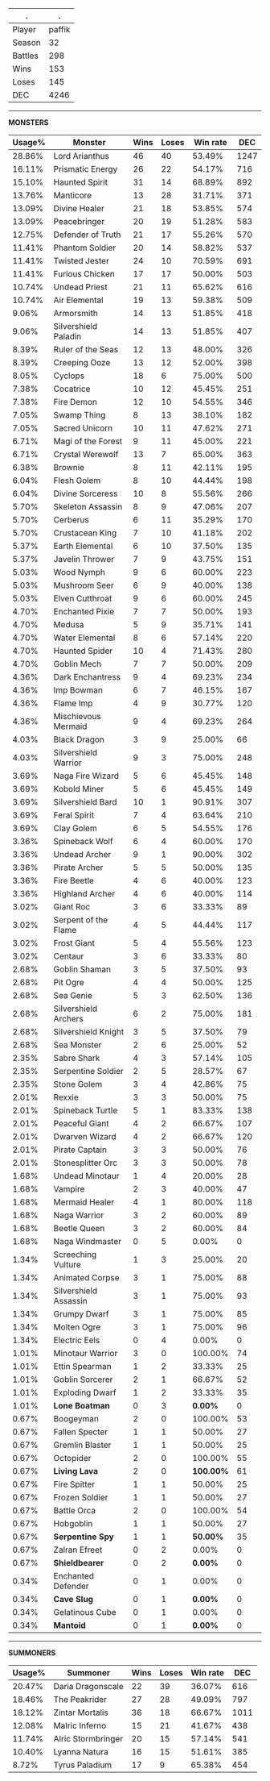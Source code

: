 .|.
|-|-
Player|paffik
Season|32
Battles|298
Wins|153
Loses|145
DEC|4246

---
**MONSTERS**

Usage%|Monster|Wins|Loses|Win rate|DEC|
-|-|-|-|-|-|
28.86%|Lord Arianthus|46|40|53.49%|1247|
16.11%|Prismatic Energy|26|22|54.17%|716|
15.10%|Haunted Spirit|31|14|68.89%|892|
13.76%|Manticore|13|28|31.71%|371|
13.09%|Divine Healer|21|18|53.85%|574|
13.09%|Peacebringer|20|19|51.28%|583|
12.75%|Defender of Truth|21|17|55.26%|570|
11.41%|Phantom Soldier|20|14|58.82%|537|
11.41%|Twisted Jester|24|10|70.59%|691|
11.41%|Furious Chicken|17|17|50.00%|503|
10.74%|Undead Priest|21|11|65.62%|616|
10.74%|Air Elemental|19|13|59.38%|509|
9.06%|Armorsmith|14|13|51.85%|418|
9.06%|Silvershield Paladin|14|13|51.85%|407|
8.39%|Ruler of the Seas|12|13|48.00%|326|
8.39%|Creeping Ooze|13|12|52.00%|398|
8.05%|Cyclops|18|6|75.00%|500|
7.38%|Cocatrice|10|12|45.45%|251|
7.38%|Fire Demon|12|10|54.55%|346|
7.05%|Swamp Thing|8|13|38.10%|182|
7.05%|Sacred Unicorn|10|11|47.62%|271|
6.71%|Magi of the Forest|9|11|45.00%|221|
6.71%|Crystal Werewolf|13|7|65.00%|363|
6.38%|Brownie|8|11|42.11%|195|
6.04%|Flesh Golem|8|10|44.44%|198|
6.04%|Divine Sorceress|10|8|55.56%|266|
5.70%|Skeleton Assassin|8|9|47.06%|207|
5.70%|Cerberus|6|11|35.29%|170|
5.70%|Crustacean King|7|10|41.18%|202|
5.37%|Earth Elemental|6|10|37.50%|135|
5.37%|Javelin Thrower|7|9|43.75%|151|
5.03%|Wood Nymph|9|6|60.00%|223|
5.03%|Mushroom Seer|6|9|40.00%|138|
5.03%|Elven Cutthroat|9|6|60.00%|245|
4.70%|Enchanted Pixie|7|7|50.00%|193|
4.70%|Medusa|5|9|35.71%|141|
4.70%|Water Elemental|8|6|57.14%|220|
4.70%|Haunted Spider|10|4|71.43%|280|
4.70%|Goblin Mech|7|7|50.00%|209|
4.36%|Dark Enchantress|9|4|69.23%|234|
4.36%|Imp Bowman|6|7|46.15%|167|
4.36%|Flame Imp|4|9|30.77%|120|
4.36%|Mischievous Mermaid|9|4|69.23%|264|
4.03%|Black Dragon|3|9|25.00%|66|
4.03%|Silvershield Warrior|9|3|75.00%|248|
3.69%|Naga Fire Wizard|5|6|45.45%|148|
3.69%|Kobold Miner|5|6|45.45%|149|
3.69%|Silvershield Bard|10|1|90.91%|307|
3.69%|Feral Spirit|7|4|63.64%|210|
3.69%|Clay Golem|6|5|54.55%|176|
3.36%|Spineback Wolf|6|4|60.00%|170|
3.36%|Undead Archer|9|1|90.00%|302|
3.36%|Pirate Archer|5|5|50.00%|135|
3.36%|Fire Beetle|4|6|40.00%|123|
3.36%|Highland Archer|4|6|40.00%|114|
3.02%|Giant Roc|3|6|33.33%|89|
3.02%|Serpent of the Flame|4|5|44.44%|117|
3.02%|Frost Giant|5|4|55.56%|123|
3.02%|Centaur|3|6|33.33%|80|
2.68%|Goblin Shaman|3|5|37.50%|93|
2.68%|Pit Ogre|4|4|50.00%|125|
2.68%|Sea Genie|5|3|62.50%|136|
2.68%|Silvershield Archers|6|2|75.00%|181|
2.68%|Silvershield Knight|3|5|37.50%|79|
2.68%|Sea Monster|2|6|25.00%|52|
2.35%|Sabre Shark|4|3|57.14%|105|
2.35%|Serpentine Soldier|2|5|28.57%|67|
2.35%|Stone Golem|3|4|42.86%|75|
2.01%|Rexxie|3|3|50.00%|75|
2.01%|Spineback Turtle|5|1|83.33%|138|
2.01%|Peaceful Giant|4|2|66.67%|107|
2.01%|Dwarven Wizard|4|2|66.67%|120|
2.01%|Pirate Captain|3|3|50.00%|76|
2.01%|Stonesplitter Orc|3|3|50.00%|78|
1.68%|Undead Minotaur|1|4|20.00%|28|
1.68%|Vampire|2|3|40.00%|47|
1.68%|Mermaid Healer|4|1|80.00%|118|
1.68%|Naga Warrior|3|2|60.00%|89|
1.68%|Beetle Queen|3|2|60.00%|84|
1.68%|Naga Windmaster|0|5|0.00%|0|
1.34%|Screeching Vulture|1|3|25.00%|20|
1.34%|Animated Corpse|3|1|75.00%|88|
1.34%|Silvershield Assassin|3|1|75.00%|93|
1.34%|Grumpy Dwarf|3|1|75.00%|85|
1.34%|Molten Ogre|3|1|75.00%|96|
1.34%|Electric Eels|0|4|0.00%|0|
1.01%|Minotaur Warrior|3|0|100.00%|74|
1.01%|Ettin Spearman|1|2|33.33%|25|
1.01%|Goblin Sorcerer|2|1|66.67%|52|
1.01%|Exploding Dwarf|1|2|33.33%|35|
1.01%|**Lone Boatman**|0|3|**0.00%**|0|
0.67%|Boogeyman|2|0|100.00%|53|
0.67%|Fallen Specter|1|1|50.00%|27|
0.67%|Gremlin Blaster|1|1|50.00%|25|
0.67%|Octopider|2|0|100.00%|55|
0.67%|**Living Lava**|2|0|**100.00%**|61|
0.67%|Fire Spitter|1|1|50.00%|25|
0.67%|Frozen Soldier|1|1|50.00%|27|
0.67%|Battle Orca|2|0|100.00%|54|
0.67%|Hobgoblin|1|1|50.00%|27|
0.67%|**Serpentine Spy**|1|1|**50.00%**|35|
0.67%|Zalran Efreet|0|2|0.00%|0|
0.67%|**Shieldbearer**|0|2|**0.00%**|0|
0.34%|Enchanted Defender|0|1|0.00%|0|
0.34%|**Cave Slug**|0|1|**0.00%**|0|
0.34%|Gelatinous Cube|0|1|0.00%|0|
0.34%|**Mantoid**|0|1|**0.00%**|0|

---
**SUMMONERS**

Usage%|Summoner|Wins|Loses|Win rate|DEC|
-|-|-|-|-|-|
20.47%|Daria Dragonscale|22|39|36.07%|616|
18.46%|The Peakrider|27|28|49.09%|797|
18.12%|Zintar Mortalis|36|18|66.67%|1011|
12.08%|Malric Inferno|15|21|41.67%|438|
11.74%|Alric Stormbringer|20|15|57.14%|541|
10.40%|Lyanna Natura|16|15|51.61%|385|
8.72%|Tyrus Paladium|17|9|65.38%|454|
